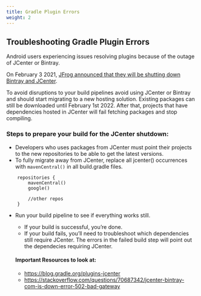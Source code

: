 ```yaml
---
title: Gradle Plugin Errors
weight: 2
---
```



## Troubleshooting Gradle Plugin Errors

Android users experiencing issues resolving plugins because of the outage of JCenter or Bintray.

On February 3 2021, [JFrog announced that they will be shutting down Bintray and JCenter](https://jfrog.com/blog/into-the-sunset-bintray-jcenter-gocenter-and-chartcenter/). 

To avoid disruptions to your build pipelines avoid using JCenter or Bintray and should start migrating to a new hosting solution.
Existing packages can still be downloaded until February 1st 2022. After that, projects that have dependencies hosted in JCenter will fail fetching packages and stop compiling.

### Steps to prepare your build for the JCenter shutdown:

- Developers who uses packages from JCenter must point their projects to the new repositories to be able to get the latest versions.
- To fully migrate away from JCenter, replace all jcenter() occurrences with `mavenCentral()` in all build.gradle files.
```
    repositories {
        mavenCentral()
        google()
        
        //other repos
    }
```
- Run your build pipeline to see if everything works still.
  - If your build is successful, you’re done.
  - If your build fails, you’ll need to troubleshoot which dependencies still require JCenter. 
  The errors in the failed build step will point out the dependecies requiring JCenter.
  
  #### Important Resources to look at:
  - https://blog.gradle.org/plugins-jcenter
  - https://stackoverflow.com/questions/70687342/jcenter-bintray-com-is-down-error-502-bad-gateway


